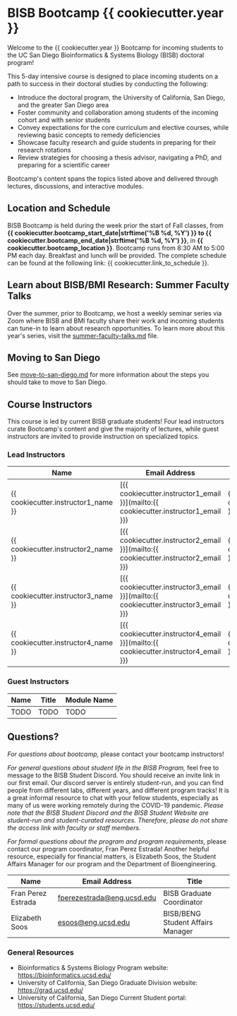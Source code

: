 # BISB Bootcamp {{ cookiecutter.year }}

Welcome to the {{ cookiecutter.year }} Bootcamp for incoming students to the UC San Diego Bioinformatics & Systems Biology (BISB) doctoral program!

This 5-day intensive course is designed to place incoming students on a path to success in their doctoral studies by conducting the following:

* Introduce the doctoral program, the University of California, San Diego, and the greater San Diego area
* Foster community and collaboration among students of the incoming cohort and with senior students
* Convey expectations for the core curriculum and elective courses, while reviewing basic concepts to remedy deficiencies
* Showcase faculty research and guide students in preparing for their research rotations
* Review strategies for choosing a thesis advisor, navigating a PhD, and preparing for a scientific career

Bootcamp's content spans the topics listed above and delivered through lectures, discussions, and interactive modules.

## Location and Schedule

BISB Bootcamp is held during the week prior the start of Fall classes, from **{{ cookiecutter.bootcamp_start_date|strftime('%B %d, %Y') }} to {{ cookiecutter.bootcamp_end_date|strftime('%B %d, %Y') }}**, in **{{ cookiecutter.bootcamp_location }}**. Bootcamp runs from 8:30 AM to 5:00 PM each day. Breakfast and lunch will be provided. The complete schedule can be found at the following link: {{ cookiecutter.link_to_schedule }}.

## Learn about BISB/BMI Research: Summer Faculty Talks

Over the summer, prior to Bootcamp, we host a weekly seminar series via Zoom where BISB and BMI faculty share their work and incoming students can tune-in to learn about research opportunities. To learn more about this year's series, visit the [summer-faculty-talks.md](./summer-faculty-talks.md) file.

## Moving to San Diego

See [move-to-san-diego.md](./move-to-san-diego.md) for more information about the steps you should take to move to San Diego.

## Course Instructors

This course is led by current BISB graduate students! Four lead instructors curate Bootcamp's content and give the majority of lectures, while guest instructors are invited to provide instruction on specialized topics.

### Lead Instructors

| Name                                | Email Address                       | Year                                | Track                                | Advisor(s)                             |
| ----------------------------------- | ----------------------------------- | ----------------------------------- | ------------------------------------ | -------------------------------------- |
| {{ cookiecutter.instructor1_name }} | [{{ cookiecutter.instructor1_email }}](mailto:{{ cookiecutter.instructor1_email }}) | {{ cookiecutter.instructor1_year }} | {{ cookiecutter.instructor1_track }} | {{ cookiecutter.instructor1_advisor }} |
| {{ cookiecutter.instructor2_name }} | [{{ cookiecutter.instructor2_email }}](mailto:{{ cookiecutter.instructor2_email }}) | {{ cookiecutter.instructor2_year }} | {{ cookiecutter.instructor2_track }} | {{ cookiecutter.instructor2_advisor }} |
| {{ cookiecutter.instructor3_name }} | [{{ cookiecutter.instructor3_email }}](mailto:{{ cookiecutter.instructor3_email }}) | {{ cookiecutter.instructor3_year }} | {{ cookiecutter.instructor3_track }} | {{ cookiecutter.instructor3_advisor }} |
| {{ cookiecutter.instructor4_name }} | [{{ cookiecutter.instructor4_email }}](mailto:{{ cookiecutter.instructor4_email }}) | {{ cookiecutter.instructor4_year }} | {{ cookiecutter.instructor4_track }} | {{ cookiecutter.instructor4_advisor }} |

### Guest Instructors

| Name | Title | Module Name |
| ---- | ----- | ----------- |
| TODO | TODO  | TODO        |

## Questions?

*For questions about bootcamp,* please contact your bootcamp instructors!

*For general questions about student life in the BISB Program,* feel free to message to the BISB Student Discord. You should receive an invite link in our first email. Our discord server is entirely student-run, and you can find people from different labs, different years, and different program tracks! It is a great informal resource to chat with your fellow students, especially as many of us were working remotely during the COVID-19 pandemic. *Please note that the BISB Student Discord and the BISB Student Website are student-run and student-curated resources. Therefore, please do not share the access link with faculty or staff members.*

*For formal questions about the program and program requirements,* please contact our program coordinator, Fran Perez Estrada! Another helpful resource, especially for financial matters, is Elizabeth Soos, the Student Affairs Manager for our program and the Department of Bioengineering.

| Name               | Email Address                                                   | Title                             |
| ------------------ | --------------------------------------------------------------- | --------------------------------- |
| Fran Perez Estrada | [fperezestrada@eng.ucsd.edu](mailto:fperezestrada@eng.ucsd.edu) | BISB Graduate Coordinator         |
| Elizabeth Soos     | [esoos@eng.ucsd.edu](mailto:esoos@eng.ucsd.edu)                 | BISB/BENG Student Affairs Manager |

### General Resources

* Bioinformatics & Systems Biology Program website: https://bioinformatics.ucsd.edu/
* University of California, San Diego Graduate Division website: https://grad.ucsd.edu/
* University of California, San Diego Current Student portal: https://students.ucsd.edu/

